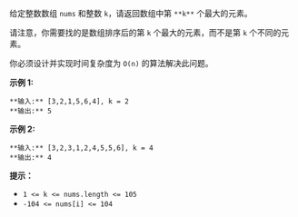 给定整数数组 `nums` 和整数 `k`，请返回数组中第 `**k**` 个最大的元素。

请注意，你需要找的是数组排序后的第 `k` 个最大的元素，而不是第 `k` 个不同的元素。

你必须设计并实现时间复杂度为 `O(n)` 的算法解决此问题。



**示例 1:**

    
    
    **输入:** [3,2,1,5,6,4], k = 2
    **输出:** 5
    

**示例  2:**

    
    
    **输入:** [3,2,3,1,2,4,5,5,6], k = 4
    **输出:** 4



**提示：**

  * `1 <= k <= nums.length <= 105`
  * `-104 <= nums[i] <= 104`


